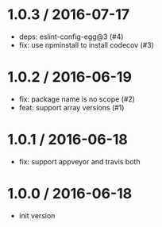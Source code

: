 
1.0.3 / 2016-07-17
==================

  * deps: eslint-config-egg@3 (#4)
  * fix: use npminstall to install codecov (#3)

1.0.2 / 2016-06-19
==================

  * fix: package name is no scope (#2)
  * feat: support array versions (#1)

1.0.1 / 2016-06-18
==================

  * fix: support appveyor and travis both

1.0.0 / 2016-06-18
==================

  * init version

